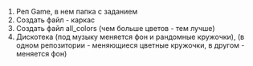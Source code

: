 1. Реп Game, в нем папка с заданием
2. Создать файл - каркас
3. Создать файл all_colors (чем больше цветов - тем лучше)
4. Дискотека (под музыку меняется фон и рандомные кружочки), (в одном репозитории - меняющиеся цветные кружочки, в другом - меняется фон)